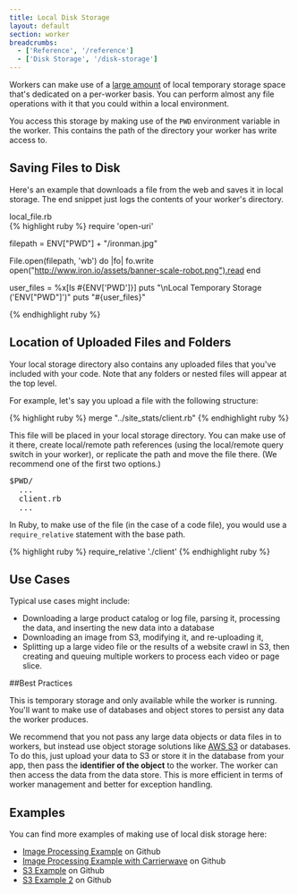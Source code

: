 ```yaml
---
title: Local Disk Storage
layout: default
section: worker
breadcrumbs:
  - ['Reference', '/reference']
  - ['Disk Storage', '/disk-storage']
---
```


Workers can make use of a [large amount](/worker/reference/environment/) of local temporary storage space that's dedicated on a per-worker basis. You can perform almost any file operations with it that you could within a local environment.

You access this storage by making use of the `PWD` environment variable in the worker. This contains the path of the directory your worker has write access to.

## Saving Files to Disk

Here's an example that downloads a file from the web and saves it in local storage. The end snippet just logs the contents of your worker's directory.

<figcaption><span>local_file.rb </span></figcaption>
{% highlight ruby %}
require 'open-uri'

filepath = ENV["PWD"] + "/ironman.jpg"

File.open(filepath, 'wb') do |fo|
  fo.write open("http://www.iron.io/assets/banner-scale-robot.png").read
end

user_files = %x[ls #{ENV['PWD']}]
puts  "\nLocal Temporary Storage ('ENV[\"PWD\"]')"
puts "#{user_files}"

{% endhighlight ruby %}

## Location of Uploaded Files and Folders

Your local storage directory also contains any uploaded files that you've included with your code. Note that any folders or nested files will appear at the top level.

For example, let's say you upload a file with the following structure:

{% highlight ruby %}
merge "../site_stats/client.rb"
{% endhighlight ruby %}

This file will be placed in your local storage directory. You can make use of it there, create local/remote path references (using the local/remote query switch in your worker), or replicate the path and move the file there. (We recommend one of the first two options.)

<pre class="grey-box fixed-width">
$PWD/
  ...
  client.rb
  ...
</pre>

In Ruby, to make use of the file (in the case of a code file), you would use a `require_relative` statement with the base path.

{% highlight ruby %}
 require_relative './client'
{% endhighlight ruby %}

## Use Cases

Typical use cases might include:

* Downloading a large product catalog or log file, parsing it, processing the data, and inserting the new data into a database
* Downloading an image from S3, modifying it, and re-uploading it,
* Splitting up a large video file or the results of a website crawl in S3, then creating and queuing multiple workers to process each video or page slice.

##Best Practices

This is temporary storage and only available while the worker is running. You'll want to make use of databases and object stores to persist any data the worker produces.

We recommend that you not pass any large data objects or data files in to workers, but instead use object storage solutions like [AWS S3](http://aws.amazon.com/s3/) or databases. To do this, just upload your data to S3 or store it in the database from your app, then pass the **identifier of the object** to the worker. The worker can then access the data from the data store. This is more efficient in terms of worker management and better for exception handling.

## Examples

You can find more examples of making use of local disk storage here:

* [Image Processing Example](https://github.com/iron-io/iron_worker_examples/blob/master/ruby_ng/image_processing/image_processor.rb) on Github
* [Image Processing Example with Carrierwave](https://github.com/iron-io/iron_worker_examples/tree/master/legacy/ruby_legacy/carrierwave) on Github
* [S3 Example](https://github.com/iron-io/iron_worker_examples/blob/master/legacy/ruby_legacy/s3_tester/s3_worker.rb) on Github
* [S3 Example 2](https://github.com/iron-io/iron_worker_examples/tree/master/legacy/ruby_legacy/download_to_s3) on Github
